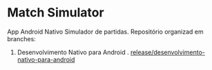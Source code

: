# Match Simulator
App Android Nativo Simulador de partidas. Repositório organizad em branches:
1. Desenvolvimento Nativo para Android
. [release/desenvolvimento-nativo-para-android](https://github.com/Marcosta23/match-simulator/tree/release/desenvolvimento-mobile-nativo-para-android)
